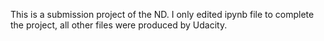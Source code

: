 This is a submission project of the ND. I only edited ipynb file to complete the project, all other files were produced by Udacity.
